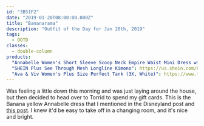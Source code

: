 ```yaml
---
id: "3B51F2"
date: "2019-01-20T08:00:00.000Z"
title: "Bananarama"
description: "Outfit of the Day for Jan 20th, 2019"
tags:
  - OOTD
classes:
  - double-column
products:
  "Annabelle Women's Short Sleeve Scoop Neck Empire Waist Mini Dress with Pockets (2X, Banana)": https://www.amazon.com/exec/obidos/ASIN/B07BGWZ7B6/curvyandtrans-20
  "SHEIN Plus See Through Mesh Longline Kimono": https://us.shein.com/Plus-See-Through-Mesh-Longline-Kimono-p-447628-cat-1940.html
  "Ava & Viv Women's Plus Size Perfect Tank (3X, White)": https://www.target.com/p/women-s-plus-size-perfect-tank-ava-viv-153/-/A-17161812?preselect=17161791#lnk=sametab
---
```

Was feeling a little down this morning and was just laying around the house, but then decided to head over to Torrid to spend my gift cards. This is the Banana yellow Annabelle dress that I mentioned in the Disneyland post and [this post](/p/6A9556/berry-disgruntled/). I knew it'd be easy to take off in a changing room, and it's nice and bright.
